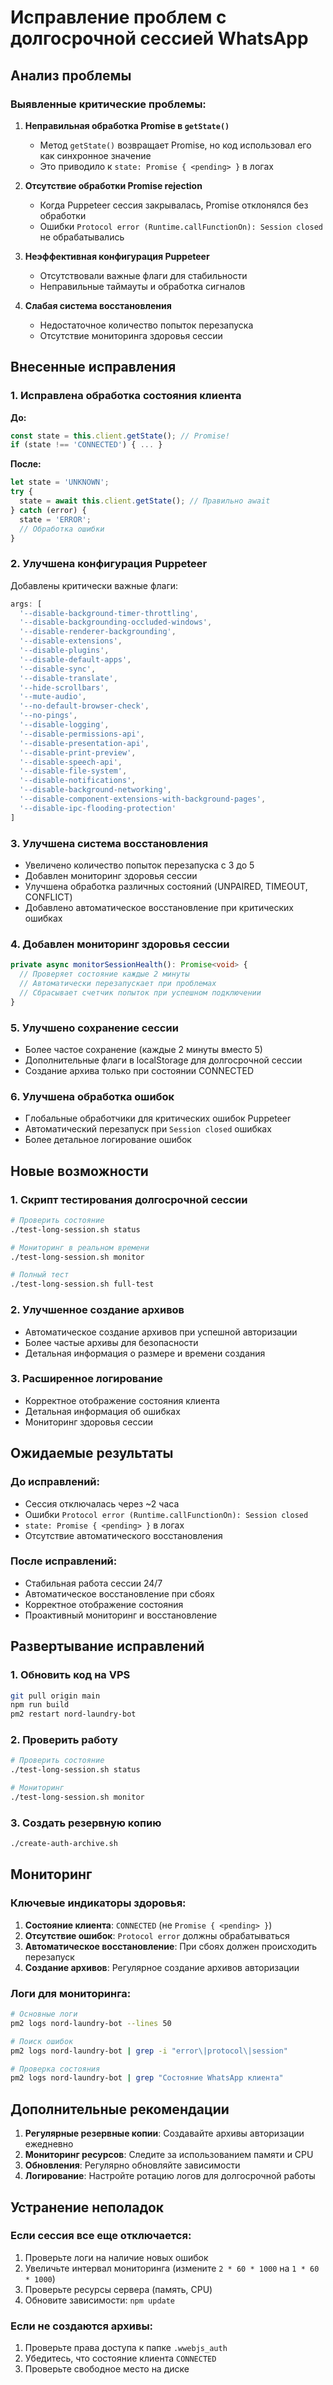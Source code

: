 # Исправление проблем с долгосрочной сессией WhatsApp

## Анализ проблемы

### Выявленные критические проблемы:

1. **Неправильная обработка Promise в `getState()`**
   - Метод `getState()` возвращает Promise, но код использовал его как синхронное значение
   - Это приводило к `state: Promise { <pending> }` в логах

2. **Отсутствие обработки Promise rejection**
   - Когда Puppeteer сессия закрывалась, Promise отклонялся без обработки
   - Ошибки `Protocol error (Runtime.callFunctionOn): Session closed` не обрабатывались

3. **Неэффективная конфигурация Puppeteer**
   - Отсутствовали важные флаги для стабильности
   - Неправильные таймауты и обработка сигналов

4. **Слабая система восстановления**
   - Недостаточное количество попыток перезапуска
   - Отсутствие мониторинга здоровья сессии

## Внесенные исправления

### 1. Исправлена обработка состояния клиента

**До:**
```typescript
const state = this.client.getState(); // Promise!
if (state !== 'CONNECTED') { ... }
```

**После:**
```typescript
let state = 'UNKNOWN';
try {
  state = await this.client.getState(); // Правильно await
} catch (error) {
  state = 'ERROR';
  // Обработка ошибки
}
```

### 2. Улучшена конфигурация Puppeteer

Добавлены критически важные флаги:
```typescript
args: [
  '--disable-background-timer-throttling',
  '--disable-backgrounding-occluded-windows', 
  '--disable-renderer-backgrounding',
  '--disable-extensions',
  '--disable-plugins',
  '--disable-default-apps',
  '--disable-sync',
  '--disable-translate',
  '--hide-scrollbars',
  '--mute-audio',
  '--no-default-browser-check',
  '--no-pings',
  '--disable-logging',
  '--disable-permissions-api',
  '--disable-presentation-api',
  '--disable-print-preview',
  '--disable-speech-api',
  '--disable-file-system',
  '--disable-notifications',
  '--disable-background-networking',
  '--disable-component-extensions-with-background-pages',
  '--disable-ipc-flooding-protection'
]
```

### 3. Улучшена система восстановления

- Увеличено количество попыток перезапуска с 3 до 5
- Добавлен мониторинг здоровья сессии
- Улучшена обработка различных состояний (UNPAIRED, TIMEOUT, CONFLICT)
- Добавлено автоматическое восстановление при критических ошибках

### 4. Добавлен мониторинг здоровья сессии

```typescript
private async monitorSessionHealth(): Promise<void> {
  // Проверяет состояние каждые 2 минуты
  // Автоматически перезапускает при проблемах
  // Сбрасывает счетчик попыток при успешном подключении
}
```

### 5. Улучшено сохранение сессии

- Более частое сохранение (каждые 2 минуты вместо 5)
- Дополнительные флаги в localStorage для долгосрочной сессии
- Создание архива только при состоянии CONNECTED

### 6. Улучшена обработка ошибок

- Глобальные обработчики для критических ошибок Puppeteer
- Автоматический перезапуск при `Session closed` ошибках
- Более детальное логирование ошибок

## Новые возможности

### 1. Скрипт тестирования долгосрочной сессии

```bash
# Проверить состояние
./test-long-session.sh status

# Мониторинг в реальном времени
./test-long-session.sh monitor

# Полный тест
./test-long-session.sh full-test
```

### 2. Улучшенное создание архивов

- Автоматическое создание архивов при успешной авторизации
- Более частые архивы для безопасности
- Детальная информация о размере и времени создания

### 3. Расширенное логирование

- Корректное отображение состояния клиента
- Детальная информация об ошибках
- Мониторинг здоровья сессии

## Ожидаемые результаты

### До исправлений:
- Сессия отключалась через ~2 часа
- Ошибки `Protocol error (Runtime.callFunctionOn): Session closed`
- `state: Promise { <pending> }` в логах
- Отсутствие автоматического восстановления

### После исправлений:
- Стабильная работа сессии 24/7
- Автоматическое восстановление при сбоях
- Корректное отображение состояния
- Проактивный мониторинг и восстановление

## Развертывание исправлений

### 1. Обновить код на VPS
```bash
git pull origin main
npm run build
pm2 restart nord-laundry-bot
```

### 2. Проверить работу
```bash
# Проверить состояние
./test-long-session.sh status

# Мониторинг
./test-long-session.sh monitor
```

### 3. Создать резервную копию
```bash
./create-auth-archive.sh
```

## Мониторинг

### Ключевые индикаторы здоровья:

1. **Состояние клиента**: `CONNECTED` (не `Promise { <pending> }`)
2. **Отсутствие ошибок**: `Protocol error` должны обрабатываться
3. **Автоматическое восстановление**: При сбоях должен происходить перезапуск
4. **Создание архивов**: Регулярное создание архивов авторизации

### Логи для мониторинга:

```bash
# Основные логи
pm2 logs nord-laundry-bot --lines 50

# Поиск ошибок
pm2 logs nord-laundry-bot | grep -i "error\|protocol\|session"

# Проверка состояния
pm2 logs nord-laundry-bot | grep "Состояние WhatsApp клиента"
```

## Дополнительные рекомендации

1. **Регулярные резервные копии**: Создавайте архивы авторизации ежедневно
2. **Мониторинг ресурсов**: Следите за использованием памяти и CPU
3. **Обновления**: Регулярно обновляйте зависимости
4. **Логирование**: Настройте ротацию логов для долгосрочной работы

## Устранение неполадок

### Если сессия все еще отключается:

1. Проверьте логи на наличие новых ошибок
2. Увеличьте интервал мониторинга (измените `2 * 60 * 1000` на `1 * 60 * 1000`)
3. Проверьте ресурсы сервера (память, CPU)
4. Обновите зависимости: `npm update`

### Если не создаются архивы:

1. Проверьте права доступа к папке `.wwebjs_auth`
2. Убедитесь, что состояние клиента `CONNECTED`
3. Проверьте свободное место на диске
